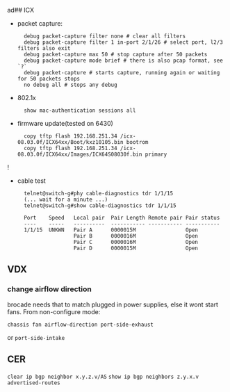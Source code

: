 ad## ICX

* packet capture:

        debug packet-capture filter none # clear all filters
        debug packet-capture filter 1 in-port 2/1/26 # select port, l2/3 filters also exit
        debug packet-capture max 50 # stop capture after 50 packets
        debug packet-capture mode brief # there is also pcap format, see `?`
        debug packet-capture # starts capture, running again or waiting for 50 packets stops
        no debug all # stops any debug

* 802.1x

        show mac-authentication sessions all






* firmware update(tested on 6430)

        copy tftp flash 192.168.251.34 /icx-08.03.0f/ICX64xx/Boot/kxz10105.bin bootrom
        copy tftp flash 192.168.251.34 /icx-08.03.0f/ICX64xx/Images/ICX64S08030f.bin primary
!
* cable test

        telnet@switch-g#phy cable-diagnostics tdr 1/1/15
        (... wait for a minute ...)
        telnet@switch-g#show cable-diagnostics tdr 1/1/15

        Port	Speed	Local pair	Pair Length	Remote pair	Pair status
        ----	-----	----------	-----------	-----------	-----------
        1/1/15 	UNKWN	Pair A    	0000015M   	          	Open
            	     	Pair B    	0000016M   	          	Open
            	     	Pair C    	0000016M   	          	Open
            	     	Pair D    	0000015M   	          	Open

## VDX

### change airflow direction

brocade needs that to match plugged in power supplies, else it wont start fans.
From non-configure mode:

    chassis fan airflow-direction port-side-exhaust

or `port-side-intake`


## CER

`clear ip bgp neighbor x.y.z.v/AS`
`show ip bgp neighbors z.y.x.v advertised-routes`
